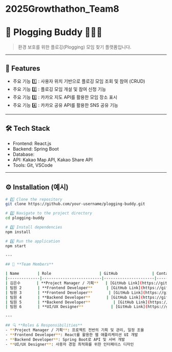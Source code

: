 # 2025Growthathon_Team8

# 📌 **Plogging Buddy 🏃‍➡️🌿**
> 환경 보호를 위한 플로깅(Plogging) 모임 찾기 플랫폼입니다.  

---

## 🚀 **Features**
- 주요 기능 1️⃣
  : 사용자 위치 기반으로 플로깅 모임 조회 및 참여 (CRUD)
- 주요 기능 2️⃣
  : 플로깅 모임 개설 및 참여 신청 기능
- 주요 기능 3️⃣
  : 카카오 지도 API를 활용한 모임 장소 표시
- 주요 기능 4️⃣
  : 카카오 공유 API를 활용한 SNS 공유 기능

---

## 🛠️ **Tech Stack**
- Frontend: React.js
- Backend: Spring Boot
- Database: 
- API: Kakao Map API, Kakao Share API
- Tools: Git, VSCode

---

## ⚙️ **Installation** (예시)
```bash
# 1️⃣ Clone the repository
git clone https://github.com/your-username/plogging-buddy.git

# 2️⃣ Navigate to the project directory
cd plogging-buddy

# 3️⃣ Install dependencies
npm install

# 4️⃣ Run the application
npm start

---

## 👥 **Team Members**

| Name        | Role                     | GitHub               | Contact                 |
|--------------|--------------------------|----------------------|-------------------------|
| 김은수       | **Project Manager / 기획**   | [GitHub Link](https://github.com/your-username) | your-email@example.com |
| 팀원 2       | **Frontend Developer**      | [GitHub Link](https://github.com/team2-username) | team2-email@example.com |
| 팀원 3       | **Frontend Developer**       | [GitHub Link](https://github.com/team3-username) | team3-email@example.com |
| 팀원 4       | **Backend Developer**       | [GitHub Link](https://github.com/team4-username) | team4-email@example.com |
| 팀원 5       | **Backend Developer**          | [GitHub Link](https://github.com/team5-username) | team5-email@example.com |
| 팀원 6       | **UI/UX Designer**            | [GitHub Link](https://github.com/team6-username) | team6-email@example.com |

---

## 🔍 **Roles & Responsibilities**
- **Project Manager / 기획**: 프로젝트 전반의 기획 및 관리, 일정 조율  
- **Frontend Developer**: React를 활용한 웹 애플리케이션 UI 개발  
- **Backend Developer**: Spring Boot로 API 및 서버 개발    
- **UI/UX Designer**: 사용자 경험 최적화를 위한 인터페이스 디자인
